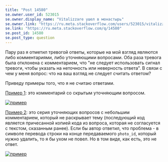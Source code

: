 ```yaml
---
title: "Post 14580"
se.owner.user_id: 523015
se.owner.display_name: "Vitalizzare ушел в монастырь"
se.owner.link: "https://ru.meta.stackoverflow.com/users/523015/vitalizzare-%d1%83%d1%88%d0%b5%d0%bb-%d0%b2-%d0%bc%d0%be%d0%bd%d0%b0%d1%81%d1%82%d1%8b%d1%80%d1%8c"
se.link: "https://ru.meta.stackoverflow.com/q/14580"
se.post_id: 14580
se.post_type: question
---
```

<p>Пару раз я отметил тревогой ответы, которые на мой взгляд являются либо комментариями, либо уточняющими вопросами. Оба раза тревога была отклонена с комментарием, что &quot;не следует использовать сигнал тревоги, чтобы указать на неточность или неверность ответа&quot;. В связи с чем у меня вопрос: что на ваш взгляд не следует считать ответом?</p>
<p>Приведу примеры того, что я не считаю ответами.</p>
<p><a href="https://ru.stackoverflow.com/a/1607948/523015">Пример 1</a>: это комментарий со скрытым уточняющим вопросом.</p>
<p><a href="https://i.sstatic.net/rEBSiU2k.jpg" rel="nofollow noreferrer"><img src="https://i.sstatic.net/rEBSiU2k.jpg" alt="пример" /></a></p>
<p><a href="https://ru.stackoverflow.com/a/1608502/523015">Пример 2</a>: это серия уточняющих вопросов с небольшим комментарием, который не раскрывает тему (последующий код является причесанной копией кода из вопроса, которая не согласуется с текстом, сказанным ранее). Если бы автор ответил, что проблема - в символе перевода строки на конце передаваемого <code>photo_id</code>, который нужно удалить, то я бы ухом не повел. Но в том виде, как есть, это не ответ.</p>
<p><a href="https://i.sstatic.net/fGevr16t.jpg" rel="nofollow noreferrer"><img src="https://i.sstatic.net/fGevr16t.jpg" alt="пример" /></a></p>
